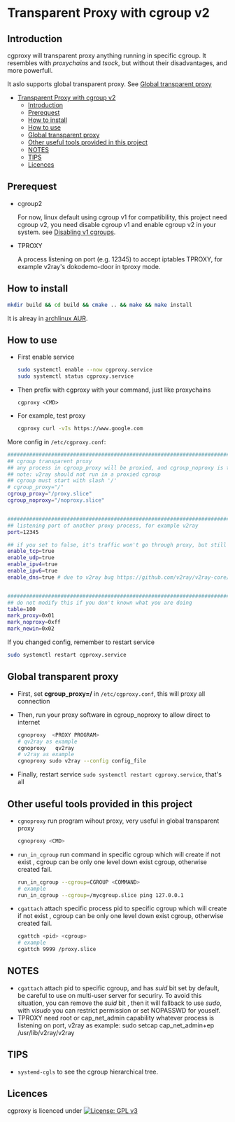 # Transparent Proxy with cgroup v2



## Introduction

cgproxy will transparent proxy anything running in specific cgroup. It resembles with *proxychains* and *tsock*, but without their disadvantages, and more powerfull.

It aslo supports global transparent proxy. See [Global transparent proxy](#global-transparent-proxy)


<!--ts-->
   * [Transparent Proxy with cgroup v2](#transparent-proxy-with-cgroup-v2)
      * [Introduction](#introduction)
      * [Prerequest](#prerequest)
      * [How to install](#how-to-install)
      * [How to use](#how-to-use)
      * [Global transparent proxy](#global-transparent-proxy)
      * [Other useful tools provided in this project](#other-useful-tools-provided-in-this-project)
      * [NOTES](#notes)
      * [TIPS](#tips)
      * [Licences](#licences)

<!-- Added by: fancy, at: Thu 23 Apr 2020 01:23:57 PM HKT -->

<!--te-->


## Prerequest

- cgroup2

  For now, linux default using cgroup v1 for compatibility, this project need cgroup v2, you need disable cgroup v1 and enable cgroup v2 in your system.  see [Disabling v1 cgroups](https://wiki.archlinux.org/index.php/Cgroups#Disabling_v1_cgroups).

- TPROXY

  A process listening on port (e.g.  12345)  to accept iptables TPROXY, for example v2ray's dokodemo-door  in tproxy mode.

## How to install

```bash
mkdir build && cd build && cmake .. && make && make install
```

It is alreay in [archlinux AUR](https://aur.archlinux.org/packages/cgproxy/).

## How to use

- First enable service

  ```bash
  sudo systemctl enable --now cgproxy.service
  sudo systemctl status cgproxy.service
  ```

- Then prefix with cgproxy with your command, just like proxychains

  ```
  cgproxy <CMD>
  ```

- For example, test proxy

  ```bash
  cgproxy curl -vIs https://www.google.com
  ```

More config in `/etc/cgproxy.conf`:

```bash
########################################################################
## cgroup transparent proxy
## any process in cgroup_proxy will be proxied, and cgroup_noproxy is the opposite
## note: v2ray should not run in a proxied cgroup
## cgroup must start with slash '/'
# cgroup_proxy="/" 
cgroup_proxy="/proxy.slice" 
cgroup_noproxy="/noproxy.slice"


########################################################################
## listening port of another proxy process, for example v2ray 
port=12345

## if you set to false, it's traffic won't go through proxy, but still can go direct to internet
enable_tcp=true
enable_udp=true
enable_ipv4=true
enable_ipv6=true
enable_dns=true # due to v2ray bug https://github.com/v2ray/v2ray-core/issues/1432


########################################################################
## do not modify this if you don't known what you are doing
table=100
mark_proxy=0x01
mark_noproxy=0xff
mark_newin=0x02
```

If you changed config, remember to restart service

```bash
sudo systemctl restart cgproxy.service
```

## Global transparent proxy

- First, set **cgroup_proxy=/**  in `/etc/cgproxy.conf`, this will proxy all connection

- Then,  run your proxy software in cgroup_noproxy to allow  direct to internet

  ```bash
  cgnoproxy  <PROXY PROGRAM>
  # qv2ray as example
  cgnoproxy   qv2ray
  # v2ray as example
  cgnoproxy sudo v2ray --config config_file
  ```

- Finally, restart service `sudo systemctl restart cgproxy.service`, that's all

## Other useful tools provided in this project

- `cgnoproxy` run program wihout proxy, very useful in global transparent proxy

  ```bash
  cgnoproxy <CMD> 
  ```
  
- `run_in_cgroup` run command in specific cgroup which will create if not exist , cgroup can be only one level down exist cgroup, otherwise created fail.

  ```bash
  run_in_cgroup --cgroup=CGROUP <COMMAND>
  # example
  run_in_cgroup --cgroup=/mycgroup.slice ping 127.0.0.1
  ```
  
- `cgattach` attach specific process pid to specific cgroup which will create if not exist , cgroup can be only one level down exist cgroup, otherwise created fail.

  ```bash
  cgattch <pid> <cgroup>
  # example
  cgattch 9999 /proxy.slice
  ```

## NOTES

- `cgattach` attach pid to specific cgroup, and has *suid* bit set by default, be careful to use on multi-user server for securiry. To avoid this situation,  you can remove the *suid* bit , then it will fallback to use *sudo*, with *visudo* you can restrict permission or set NOPASSWD for youself.
- TPROXY need root or cap_net_admin capability whatever process is listening on port,
  v2ray as example: sudo setcap cap_net_admin+ep /usr/lib/v2ray/v2ray

## TIPS

- `systemd-cgls` to see the cgroup hierarchical tree.

## Licences

cgproxy is licenced under [![License: GPL v3](https://img.shields.io/badge/License-GPL%20v2-blue.svg)](https://www.gnu.org/licenses/gpl-2.0) 
